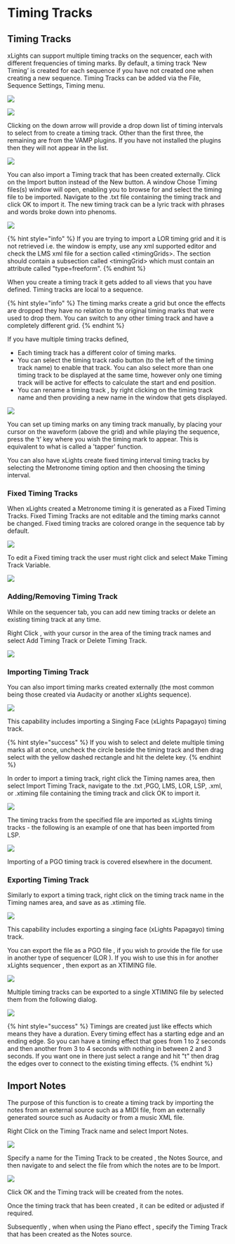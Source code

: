 # Timing Tracks

## Timing Tracks

xLights can support multiple timing tracks on the sequencer, each with different frequencies of timing marks. By default, a timing track ‘New Timing’ is created for each sequence if you have not created one when creating a new sequence. Timing Tracks can be added via the File, Sequence Settings, Timing menu.

![](<../../.gitbook/assets/image (85).png>)

![](../../.gitbook/assets/base64295102e85a0ab30.png)

Clicking on the down arrow will provide a drop down list of timing intervals to select from to create a timing track. Other than the first three, the remaining are from the VAMP plugins. If you have not installed the plugins then they will not appear in the list.

![](../../.gitbook/assets/base64ea1a0ac901fc17f8.png)

You can also import a Timing track that has been created externally. Click on the Import button instead of the New button. A window Chose Timing files(s) window will open, enabling you to browse for and select the timing file to be imported. Navigate to the .txt file containing the timing track and click OK to import it. The new timing track can be a lyric track with phrases and words broke down into phenoms.

![](../../.gitbook/assets/base6428a098d66b2ad664.png)

{% hint style="info" %}
If you are trying to import a LOR timing grid and it is not retrieved i.e. the window is empty, use any xml supported editor and check the LMS xml file for a section called \<timingGrids>. The section should contain a subsection called \<timingGrid> which must contain an attribute called "type=freeform".
{% endhint %}

When you create a timing track it gets added to all views that you have defined. Timing tracks are local to a sequence.

{% hint style="info" %}
The timing marks create a grid but once the effects are dropped they have no relation to the original timing marks that were used to drop them. You can switch to any other timing track and have a completely different grid.
{% endhint %}

If you have multiple timing tracks defined,

* Each timing track has a different color of timing marks.
* You can select the timing track radio button (to the left of the timing track name) to enable that track. You can also select more than one timing track to be displayed at the same time, however only one timing track will be active for effects to calculate the start and end position.
* You can rename a timing track , by right clicking on the timing track name and then providing a new name in the window that gets displayed.

![](https://lh3.googleusercontent.com/Lm0V6P5ht4qLyB3PiVSnkV69xQSZMIvD1bPUaLxDejAjl3cJYzEqFfFokk23F78jFJKx8rred7Dgd\_R5tbsTs5CH0knB9XXOyt9LViMCd7ri-n7UVRd82V7CvqBuGuEEhMppfY0C)

You can set up timing marks on any timing track manually, by placing your cursor on the waveform (above the grid) and while playing the sequence, press the ‘t’ key where you wish the timing mark to appear. This is equivalent to what is called a 'tapper' function.

You can also have xLights create fixed timing interval timing tracks by selecting the Metronome timing option and then choosing the timing interval.

### Fixed Timing Tracks

When xLights created a Metronome timing it is generated as a Fixed Timing Tracks. Fixed Timing Tracks are not editable and the timing marks cannot be changed. Fixed timing tracks are colored orange in the sequence tab by default.

![](<../../.gitbook/assets/image (246).png>)

To edit a Fixed timing track the user must right click and select Make Timing Track Variable.

![](<../../.gitbook/assets/image (302).png>)

### Adding/Removing Timing Track

While on the sequencer tab, you can add new timing tracks or delete an existing timing track at any time.

Right Click , with your cursor in the area of the timing track names and select Add Timing Track or Delete Timing Track.

![](<../../.gitbook/assets/image (461).png>)

### Importing Timing Track

You can also import timing marks created externally (the most common being those created via Audacity or another xLights sequence).

![](<../../.gitbook/assets/image (19).png>)

This capability includes importing a Singing Face (xLights Papagayo) timing track.

{% hint style="success" %}
If you wish to select and delete multiple timing marks all at once, uncheck the circle beside the timing track and then drag select with the yellow dashed rectangle and hit the delete key.
{% endhint %}

In order to import a timing track, right click the Timing names area, then select Import Timing Track, navigate to the .txt ,PGO, LMS, LOR, LSP, .xml, or .xtiming file containing the timing track and click OK to import it.

![](../../.gitbook/assets/base64538a6a09649a3a2.png)

The timing tracks from the specified file are imported as xLights timing tracks - the following is an example of one that has been imported from LSP.

![](../../.gitbook/assets/base64e82c031c196897d1.png)

Importing of a PGO timing track is covered elsewhere in the document.

### Exporting Timing Track

Similarly to export a timing track, right click on the timing track name in the Timing names area, and save as as .xtiming file.

![](../../.gitbook/assets/base64ced07dc4216db4f9.png)

This capability includes exporting a singing face (xLights Papagayo) timing track.

You can export the file as a PGO file , if you wish to provide the file for use in another type of sequencer (LOR ). If you wish to use this in for another xLights sequencer , then export as an XTIMING file.

![](../../.gitbook/assets/base642497528acc874de2.png)

Multiple timing tracks can be exported to a single XTIMING file by selected them from the following dialog.

![](<../../.gitbook/assets/image (368).png>)

{% hint style="success" %}
Timings are created just like effects which means they have a duration. Every timing effect has a starting edge and an ending edge. So you can have a timing effect that goes from 1 to 2 seconds and then another from 3 to 4 seconds with nothing in between 2 and 3 seconds. If you want one in there just select a range and hit "t" then drag the edges over to connect to the existing timing effects.
{% endhint %}

## Import Notes

The purpose of this function is to create a timing track by importing the notes from an external source such as a MIDI file, from an externally generated source such as Audacity or from a music XML file.

Right Click on the Timing Track name and select Import Notes.

![](<../../.gitbook/assets/image (259).png>)

Specify a name for the Timing Track to be created , the Notes Source, and then navigate to and select the file from which the notes are to be Import.

![](<../../.gitbook/assets/base6476790ad4ccc42820 (1).png>)

Click OK and the Timing track will be created from the notes.

Once the timing track that has been created , it can be edited or adjusted if required.

Subsequently , when when using the Piano effect , specify the Timing Track that has been created as the Notes source.
